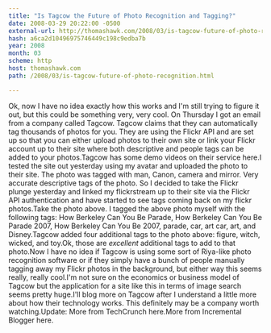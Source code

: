 ```yaml
---
title: "Is Tagcow the Future of Photo Recognition and Tagging?"
date: 2008-03-29 20:22:00 -0500
external-url: http://thomashawk.com/2008/03/is-tagcow-future-of-photo-recognition.html
hash: a6ca2d10496975746449c198c9edba7b
year: 2008
month: 03
scheme: http
host: thomashawk.com
path: /2008/03/is-tagcow-future-of-photo-recognition.html

---
```


Ok, now I have no idea exactly how this works and I'm still trying to figure it out, but this could be something very, very cool.  On Thursday I got an email from a company called Tagcow.  Tagcow claims that they can automatically tag thousands of photos for you.  They are using the Flickr API and are set up so that you can either upload photos to their own site or link your Flickr account up to their site where both descriptive and people tags can be added to your photos.Tagcow has some demo videos on their service here.I tested the site out yesterday using my avatar and uploaded the photo to their site.  The photo was tagged with man, Canon, camera and mirror.  Very accurate descriptive tags of the photo.   So I decided to take the Flickr plunge yesterday and linked my flickrstream up to their site via the Flickr API authentication and have started to see tags coming back on my flickr photos.Take the photo above.  I tagged the above photo myself with the following tags:  How Berkeley Can You Be Parade, How Berkeley Can You Be Parade 2007, How Berkeley Can You Be 2007, parade, car, art car, art, and Disney.Tagcow added four additional tags to the photo above:  figure, witch, wicked, and toy.Ok, those are *excellent* additional tags to add to that photo.Now I have no idea if Tagcow is using some sort of Riya-like photo recognition software or if they simply have a bunch of people manually tagging away my Flickr photos in the background, but either way this seems really, really cool.I'm not sure on the economics or business model of Tagcow but the application for a site like this in terms of image search seems pretty huge.I'll blog more on Tagcow after I understand a little more about how their technology works.  This definitely may be a company worth watching.Update:  More from TechCrunch here.More from Incremental Blogger here.
